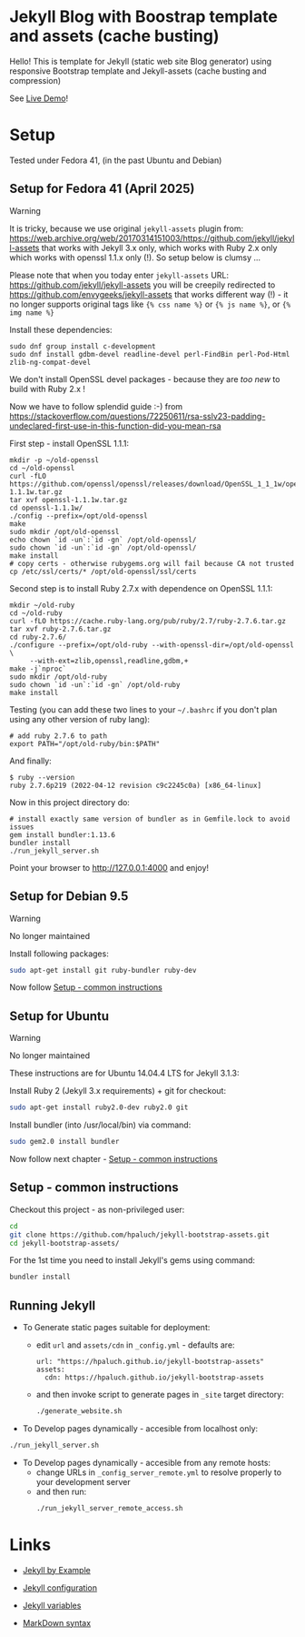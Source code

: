 # Jekyll Blog with Boostrap template and assets (cache busting)

Hello! This is template for Jekyll (static web site Blog generator)
using responsive Bootstrap template and Jekyll-assets (cache busting
and compression)

See [Live Demo](https://hpaluch.github.io/jekyll-bootstrap-assets)!

# Setup

Tested under Fedora 41, (in the past Ubuntu and Debian)

## Setup for Fedora 41 (April 2025)

> [!WARNING]
>
> It is tricky, because we use
> original `jekyll-assets` plugin
> from: https://web.archive.org/web/20170314151003/https://github.com/jekyll/jekyll-assets
> that works with Jekyll 3.x only, which works with Ruby 2.x only which works
> with openssl 1.1.x only (!). So setup below is clumsy ...
>
> Please note that when you today enter `jekyll-assets`
> URL: https://github.com/jekyll/jekyll-assets
> you will be creepily redirected to https://github.com/envygeeks/jekyll-assets that
> works different way (!) - it no longer supports original tags like `{% css name %}` or `{% js name %}`,
> or `{% img name %}`


Install these dependencies:
```shell
sudo dnf group install c-development
sudo dnf install gdbm-devel readline-devel perl-FindBin perl-Pod-Html zlib-ng-compat-devel
```

We don't install OpenSSL devel packages - because they are *too new* to build with Ruby 2.x !

Now we have to follow splendid guide :-)
from https://stackoverflow.com/questions/72250611/rsa-sslv23-padding-undeclared-first-use-in-this-function-did-you-mean-rsa

First step - install OpenSSL 1.1.1:

```shell
mkdir -p ~/old-openssl
cd ~/old-openssl
curl -fLO https://github.com/openssl/openssl/releases/download/OpenSSL_1_1_1w/openssl-1.1.1w.tar.gz
tar xvf openssl-1.1.1w.tar.gz
cd openssl-1.1.1w/
./config --prefix=/opt/old-openssl
make
sudo mkdir /opt/old-openssl
echo chown `id -un`:`id -gn` /opt/old-openssl/
sudo chown `id -un`:`id -gn` /opt/old-openssl/
make install
# copy certs - otherwise rubygems.org will fail because CA not trusted
cp /etc/ssl/certs/* /opt/old-openssl/ssl/certs
```

Second step is to install Ruby 2.7.x with dependence on OpenSSL 1.1.1:
```shell
mkdir ~/old-ruby
cd ~/old-ruby
curl -fLO https://cache.ruby-lang.org/pub/ruby/2.7/ruby-2.7.6.tar.gz
tar xvf ruby-2.7.6.tar.gz
cd ruby-2.7.6/
./configure --prefix=/opt/old-ruby --with-openssl-dir=/opt/old-openssl \
     --with-ext=zlib,openssl,readline,gdbm,+
make -j`nproc`
sudo mkdir /opt/old-ruby
sudo chown `id -un`:`id -gn` /opt/old-ruby
make install
```

Testing (you can add these two lines to your `~/.bashrc` if you don't plan using
any other version of ruby lang):

```shell
# add ruby 2.7.6 to path
export PATH="/opt/old-ruby/bin:$PATH"
```

And finally:

```shell
$ ruby --version
ruby 2.7.6p219 (2022-04-12 revision c9c2245c0a) [x86_64-linux]
```

Now in this project directory do:
```shell
# install exactly same version of bundler as in Gemfile.lock to avoid issues
gem install bundler:1.13.6
bundler install
./run_jekyll_server.sh
```

Point your browser to http://127.0.0.1:4000 and enjoy!

## Setup for Debian 9.5

> [!WARNING]
>
> No longer  maintained


Install following packages:

```bash
sudo apt-get install git ruby-bundler ruby-dev
```

Now follow [Setup - common instructions](#setup---common-instructions)

## Setup for Ubuntu

> [!WARNING]
>
> No longer  maintained

These instructions are for Ubuntu 14.04.4 LTS for Jekyll 3.1.3:

Install Ruby 2 (Jekyll 3.x requirements) + git for checkout:

```bash
sudo apt-get install ruby2.0-dev ruby2.0 git
```

Install bundler (into /usr/local/bin) via command:

```bash
sudo gem2.0 install bundler
```

Now follow next
chapter - [Setup - common instructions](#setup---common-instructions)

## Setup - common instructions

Checkout this project - as non-privileged user:
```bash
cd
git clone https://github.com/hpaluch/jekyll-bootstrap-assets.git
cd jekyll-bootstrap-assets/
```

For the 1st time you need to install Jekyll's gems using command:

```bash
bundler install
```

## Running Jekyll

* To Generate static pages suitable for deployment:
  * edit `url` and `assets/cdn` in `_config.yml` - defaults are:
    ```
    url: "https://hpaluch.github.io/jekyll-bootstrap-assets"
    assets:
      cdn: https://hpaluch.github.io/jekyll-bootstrap-assets
    ```
  * and then invoke script to generate pages in `_site` target directory:
    ```bash
    ./generate_website.sh
    ```

* To Develop pages dynamically - accesible from localhost only:

```bash
./run_jekyll_server.sh
```
* To Develop pages dynamically - accesible from any remote hosts:
  * change URLs in `_config_server_remote.yml` to resolve properly
    to your development server
  * and then run:
    ```bash
    ./run_jekyll_server_remote_access.sh
    ```

# Links

*	[Jekyll by Example](http://www.andrewmunsell.com/tutorials/jekyll-by-example/index.html)

*	[Jekyll configuration](http://jekyllrb.com/docs/configuration/)

*	[Jekyll variables](http://jekyllrb.com/docs/variables/)

*	[MarkDown syntax](http://daringfireball.net/projects/markdown/syntax)

